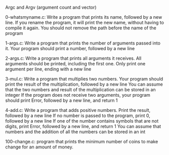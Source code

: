 Argc and Argv (argument count and vector)

0-whatsmyname.c: Write a program that prints its name, followed by a new line. If you rename the program, it will print the new name, without having to compile it again. You should not remove the path before the name of the program

1-args.c: Write a program that prints the number of arguments passed into it. Your program should print a number, followed by a new line

2-args.c: Write a program that prints all arguments it receives. All arguments should be printed, including the first one. Only print one argument per line, ending with a new line

3-mul.c: Write a program that multiplies two numbers. Your program should print the result of the multiplication, followed by a new line You can assume that the two numbers and result of the multiplication can be stored in an integer If the program does not receive two arguments, your program should print Error, followed by a new line, and return 1

4-add.c: Write a program that adds positive numbers. Print the result, followed by a new line If no number is passed to the program, print 0, followed by a new line If one of the number contains symbols that are not digits, print Error, followed by a new line, and return 1 You can assume that numbers and the addition of all the numbers can be stored in an int

100-change.c: program that prints the minimum number of coins to make change for an amount of money.
